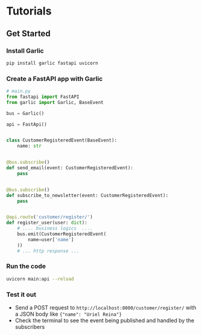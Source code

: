# Tutorials

## Get Started
### Install Garlic
```bash
pip install garlic fastapi uvicorn
```

### Create a FastAPI app with Garlic

```python
# main.py
from fastapi import FastAPI
from garlic import Garlic, BaseEvent

bus = Garlic()

api = FastApi()


class CustomerRegisteredEvent(BaseEvent):
    name: str


@bus.subscribe()
def send_email(event: CustomerRegisteredEvent):
    pass


@bus.subscribe()
def subscribe_to_newsletter(event: CustomerRegisteredEvent):
    pass


@api.route('customer/register/')
def register_user(user: dict):
    # .... business logics  ....
    bus.emit(CustomerRegisteredEvent(
        name=user['name']
    ))
    # ... http response ...
```

### Run the code
```bash
uvicorn main:api --reload
```

### Test it out
* Send a POST request to `http://localhost:8000/customer/register/` with a JSON body like `{"name": "Uriel Reina"}`
* Check the terminal to see the event being published and handled by the subscribers
